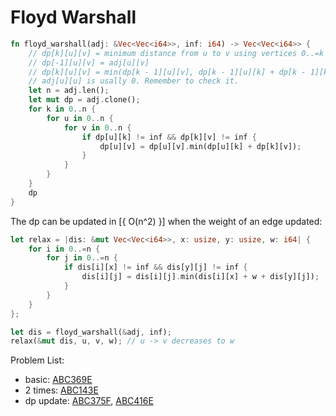 # Floyd Warshall

```rust
fn floyd_warshall(adj: &Vec<Vec<i64>>, inf: i64) -> Vec<Vec<i64>> {
    // dp[k][u][v] = minimum distance from u to v using vertices 0..=k as intermediate
    // dp[-1][u][v] = adj[u][v]
    // dp[k][u][v] = min(dp[k - 1][u][v], dp[k - 1][u][k] + dp[k - 1][k][v]);
    // adj[u][u] is usally 0. Remember to check it.
    let n = adj.len();
    let mut dp = adj.clone();
    for k in 0..n {
        for u in 0..n {
            for v in 0..n {
                if dp[u][k] != inf && dp[k][v] != inf {
                    dp[u][v] = dp[u][v].min(dp[u][k] + dp[k][v]);
                }
            }
        }
    }
    dp
}
```

The dp can be updated in [{ O(n^2) }] when the weight of an edge updated:

```rust
let relax = |dis: &mut Vec<Vec<i64>>, x: usize, y: usize, w: i64| {
    for i in 0..=n {
        for j in 0..=n {
            if dis[i][x] != inf && dis[y][j] != inf {
                dis[i][j] = dis[i][j].min(dis[i][x] + w + dis[y][j]);
            }
        }
    }
};

let dis = floyd_warshall(&adj, inf);
relax(&mut dis, u, v, w); // u -> v decreases to w
```

Problem List:
* basic: [ABC369E](https://atcoder.jp/contests/abc369/submissions/59443525)
* 2 times: [ABC143E](https://atcoder.jp/contests/abc143/submissions/65400848)
* dp update: [ABC375F](https://atcoder.jp/contests/abc375/submissions/59443536), [ABC416E](https://atcoder.jp/contests/abc416/submissions/67977770)